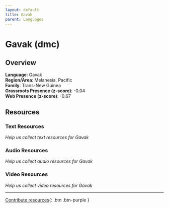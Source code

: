 ```yaml
---
layout: default
title: Gavak
parent: Languages
---
```


# Gavak (dmc)

## Overview

**Language**: Gavak  
**Region/Area**: Melanesia, Pacific  
**Family**: Trans-New Guinea  
**Grassroots Presence (z-score)**: -0.04  
**Web Presence (z-score)**: -0.67  

## Resources

### Text Resources
*Help us collect text resources for Gavak*

### Audio Resources
*Help us collect audio resources for Gavak*

### Video Resources
*Help us collect video resources for Gavak*

---

[Contribute resources](https://forms.office.com/e/1SfLJx3u1r){: .btn .btn-purple }
